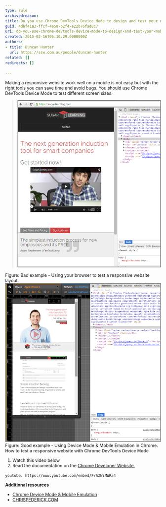 ```yaml
---
type: rule
archivedreason: 
title: Do you use Chrome DevTools Device Mode to design and test your mobile views?
guid: 4dbf41a3-ffcf-4e50-b2f4-e22b76fad8c7
uri: do-you-use-chrome-devtools-device-mode-to-design-and-test-your-mobile-views
created: 2015-02-16T06:10:29.0000000Z
authors:
- title: Duncan Hunter
  url: https://ssw.com.au/people/duncan-hunter
related: []
redirects: []

---
```


Making a responsive website work well on a mobile is not easy but with the right tools you can save time and avoid bugs. You should use Chrome DevTools Device Mode to test different screen sizes.





 

<!--endintro-->


> ![](bad-rules-testing-responsivewebsites.jpg)

Figure: Bad example - Using your browser to test a responsive website layout.
![](2015-02-16_17-44-01.jpg)
Figure: Good example - Using Device Mode & Mobile Emulation in Chrome.
<font color="#555555" face="arial, helvetica, sans-serif"> <strong>How to test a responsive website with Chrome DevTools Device Mode</strong> </font>

1. Watch this video below
2. Read the documentation on the [Chrome Developer Website.](https://developer.chrome.com/devtools/docs/device-mode)



`youtube: https://www.youtube.com/embed/FrAZWiMWRa4`
 


 **Additional resources** <font color="#555555"><span style="font-size:11px;">
</span></font>
* [Chrome Device Mode & Mobile Emulation](https://developer.chrome.com/devtools/docs/device-mode)
* [CHRISPEDERICK.COM](http://chrispederick.com/work/web-developer/)
